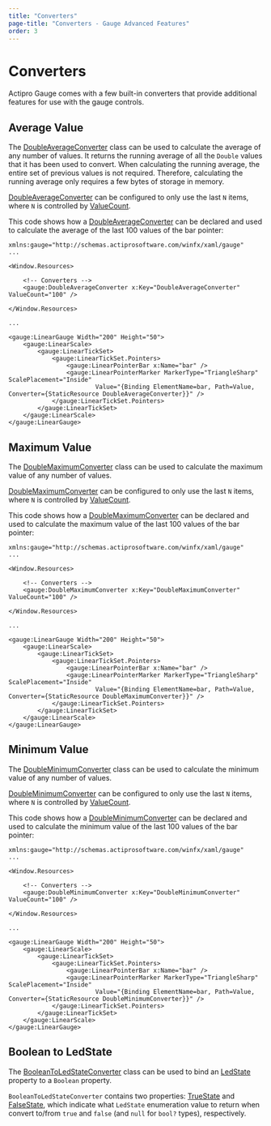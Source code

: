 ```yaml
---
title: "Converters"
page-title: "Converters - Gauge Advanced Features"
order: 3
---
```

# Converters

Actipro Gauge comes with a few built-in converters that provide additional features for use with the gauge controls.

## Average Value

The [DoubleAverageConverter](xref:@ActiproUIRoot.Controls.Gauge.DoubleAverageConverter) class can be used to calculate the average of any number of values. It returns the running average of all the `Double` values that it has been used to convert. When calculating the running average, the entire set of previous values is not required. Therefore, calculating the running average only requires a few bytes of storage in memory.

[DoubleAverageConverter](xref:@ActiproUIRoot.Controls.Gauge.DoubleAverageConverter) can be configured to only use the last `N` items, where `N` is controlled by [ValueCount](xref:@ActiproUIRoot.Controls.Gauge.DoubleAverageConverter.ValueCount).

This code shows how a [DoubleAverageConverter](xref:@ActiproUIRoot.Controls.Gauge.DoubleAverageConverter) can be declared and used to calculate the average of the last 100 values of the bar pointer:

```xaml
xmlns:gauge="http://schemas.actiprosoftware.com/winfx/xaml/gauge"     
...

<Window.Resources>

	<!-- Converters -->
	<gauge:DoubleAverageConverter x:Key="DoubleAverageConverter" ValueCount="100" />

</Window.Resources>

...
						
<gauge:LinearGauge Width="200" Height="50">
	<gauge:LinearScale>
		<gauge:LinearTickSet>
			<gauge:LinearTickSet.Pointers>
				<gauge:LinearPointerBar x:Name="bar" />
				<gauge:LinearPointerMarker MarkerType="TriangleSharp" ScalePlacement="Inside" 
						Value="{Binding ElementName=bar, Path=Value, Converter={StaticResource DoubleAverageConverter}}" />
			</gauge:LinearTickSet.Pointers>
		</gauge:LinearTickSet>
	</gauge:LinearScale>
</gauge:LinearGauge>
```

## Maximum Value

The [DoubleMaximumConverter](xref:@ActiproUIRoot.Controls.Gauge.DoubleMaximumConverter) class can be used to calculate the maximum value of any number of values.

[DoubleMaximumConverter](xref:@ActiproUIRoot.Controls.Gauge.DoubleMaximumConverter) can be configured to only use the last `N` items, where `N` is controlled by [ValueCount](xref:@ActiproUIRoot.Controls.Gauge.DoubleMaximumConverter.ValueCount).

This code shows how a [DoubleMaximumConverter](xref:@ActiproUIRoot.Controls.Gauge.DoubleMaximumConverter) can be declared and used to calculate the maximum value of the last 100 values of the bar pointer:

```xaml
xmlns:gauge="http://schemas.actiprosoftware.com/winfx/xaml/gauge"     
...

<Window.Resources>

	<!-- Converters -->
	<gauge:DoubleMaximumConverter x:Key="DoubleMaximumConverter" ValueCount="100" />

</Window.Resources>

...
						
<gauge:LinearGauge Width="200" Height="50">
	<gauge:LinearScale>
		<gauge:LinearTickSet>
			<gauge:LinearTickSet.Pointers>
				<gauge:LinearPointerBar x:Name="bar" />
				<gauge:LinearPointerMarker MarkerType="TriangleSharp" ScalePlacement="Inside" 
						Value="{Binding ElementName=bar, Path=Value, Converter={StaticResource DoubleMaximumConverter}}" />
			</gauge:LinearTickSet.Pointers>
		</gauge:LinearTickSet>
	</gauge:LinearScale>
</gauge:LinearGauge>
```

## Minimum Value

The [DoubleMinimumConverter](xref:@ActiproUIRoot.Controls.Gauge.DoubleMinimumConverter) class can be used to calculate the minimum value of any number of values.

[DoubleMinimumConverter](xref:@ActiproUIRoot.Controls.Gauge.DoubleMinimumConverter) can be configured to only use the last `N` items, where `N` is controlled by [ValueCount](xref:@ActiproUIRoot.Controls.Gauge.DoubleMinimumConverter.ValueCount).

This code shows how a [DoubleMinimumConverter](xref:@ActiproUIRoot.Controls.Gauge.DoubleMinimumConverter) can be declared and used to calculate the minimum value of the last 100 values of the bar pointer:

```xaml
xmlns:gauge="http://schemas.actiprosoftware.com/winfx/xaml/gauge"     
...

<Window.Resources>

	<!-- Converters -->
	<gauge:DoubleMinimumConverter x:Key="DoubleMinimumConverter" ValueCount="100" />

</Window.Resources>

...
						
<gauge:LinearGauge Width="200" Height="50">
	<gauge:LinearScale>
		<gauge:LinearTickSet>
			<gauge:LinearTickSet.Pointers>
				<gauge:LinearPointerBar x:Name="bar" />
				<gauge:LinearPointerMarker MarkerType="TriangleSharp" ScalePlacement="Inside" 
						Value="{Binding ElementName=bar, Path=Value, Converter={StaticResource DoubleMinimumConverter}}" />
			</gauge:LinearTickSet.Pointers>
		</gauge:LinearTickSet>
	</gauge:LinearScale>
</gauge:LinearGauge>
```

## Boolean to LedState

The [BooleanToLedStateConverter](xref:@ActiproUIRoot.Controls.Gauge.BooleanToLedStateConverter) class can be used to bind an [LedState](xref:@ActiproUIRoot.Controls.Gauge.LedState) property to a `Boolean` property.

`BooleanToLedStateConverter` contains two properties: [TrueState](xref:@ActiproUIRoot.Controls.Gauge.BooleanToLedStateConverter.TrueState) and [FalseState](xref:@ActiproUIRoot.Controls.Gauge.BooleanToLedStateConverter.FalseState), which indicate what `LedState` enumeration value to return when convert to/from `true` and `false` (and `null` for `bool?` types), respectively.
